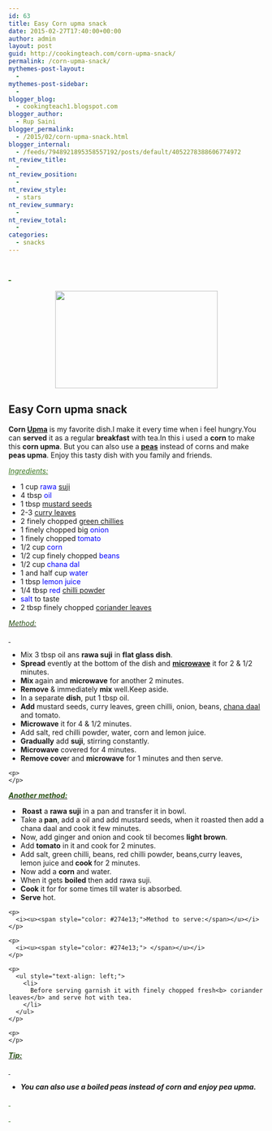 ```yaml
---
id: 63
title: Easy Corn upma snack
date: 2015-02-27T17:40:00+00:00
author: admin
layout: post
guid: http://cookingteach.com/corn-upma-snack/
permalink: /corn-upma-snack/
mythemes-post-layout:
  - 
mythemes-post-sidebar:
  - 
blogger_blog:
  - cookingteach1.blogspot.com
blogger_author:
  - Rup Saini
blogger_permalink:
  - /2015/02/corn-upma-snack.html
blogger_internal:
  - /feeds/7948921895358557192/posts/default/4052278388606774972
nt_review_title:
  - 
nt_review_position:
  - 
nt_review_style:
  - stars
nt_review_summary:
  - 
nt_review_total:
  - 
categories:
  - snacks
---
```

<p dir="ltr" style="text-align: left;">
  <h2 style="text-align: left;">
    <span style="color: #38761d;"><i><u> </u></i></span>
  </h2>
  
  <p style="clear: both; text-align: center;">
    <a style="margin-left: 1em; margin-right: 1em;" href="http://1.bp.blogspot.com/-VWsFunT0GxA/VPCfgYc3jMI/AAAAAAAAAHk/U2EKlA_tVC4/s1600/2.jpg"><img src="http://1.bp.blogspot.com/-VWsFunT0GxA/VPCfgYc3jMI/AAAAAAAAAHk/U2EKlA_tVC4/s1600/2.jpg" alt="" width="320" height="192" border="0" /></a>
  </p>
</p>

## **Easy Corn upma snack**

<p style="text-align: left;">
  <b>Corn <a class="zem_slink" title="Upma" href="http://en.wikipedia.org/wiki/Upma" target="_blank" rel="wikipedia">Upma</a></b> is my favorite dish.I make it every time when i feel hungry.You can <b>served</b> it as a regular <b>breakfast</b> with tea.In this i used a <b>corn</b> to make this <b>corn upma</b>. But you can also use a<b> <a class="zem_slink" title="Pea" href="http://en.wikipedia.org/wiki/Pea" target="_blank" rel="wikipedia">peas</a></b> instead of corns and make <b>peas upma</b>. Enjoy this tasty dish with you family and friends.
</p>

<span style="color: #38761d;"><i><u>Ingredients:</u></i></span>

<p>
  <ul style="text-align: left;">
    <li>
      1 cup <span style="color: blue;">rawa <a class="zem_slink" title="Semolina" href="http://en.wikipedia.org/wiki/Semolina" target="_blank" rel="wikipedia">suji</a></span>
    </li>
    <li>
      4 tbsp <span style="color: blue;">oil</span>
    </li>
    <li>
      1 tbsp <span style="color: blue;"><a class="zem_slink" title="Mustard seed" href="http://en.wikipedia.org/wiki/Mustard_seed" target="_blank" rel="wikipedia">mustard seeds</a></span>
    </li>
    <li>
      2-3 <span style="color: blue;"><a class="zem_slink" title="Curry Tree" href="http://en.wikipedia.org/wiki/Curry_Tree" target="_blank" rel="wikipedia">curry leaves</a></span>
    </li>
    <li>
      2 finely chopped <span style="color: blue;"><a class="zem_slink" title="Chili en Crôute" href="http://www.williams-sonoma.com/recipe/chili-en-croute.html" target="_blank" rel="williamssonoma">green chillies</a></span>
    </li>
    <li>
      1 finely chopped big<span style="color: blue;"> onion</span>
    </li>
    <li>
      1 finely chopped <span style="color: blue;">tomato</span>
    </li>
    <li>
      1/2 cup <span style="color: blue;">corn</span>
    </li>
    <li>
      1/2 cup finely chopped <span style="color: blue;">beans</span>
    </li>
    <li>
      1/2 cup <span style="color: blue;">chana dal</span>
    </li>
    <li>
      1 and half cup <span style="color: blue;">water</span>
    </li>
    <li>
      1 tbsp <span style="color: blue;">lemon juice</span>
    </li>
    <li>
      1/4 tbsp<span style="color: blue;"> red <a class="zem_slink" title="Chili powder" href="http://en.wikipedia.org/wiki/Chili_powder" target="_blank" rel="wikipedia">chilli powder</a></span>
    </li>
    <li>
      <span style="color: blue;">salt</span> to taste
    </li>
    <li>
      2 tbsp finely chopped <span style="color: blue;"><a class="zem_slink" title="Coriander" href="http://en.wikipedia.org/wiki/Coriander" target="_blank" rel="wikipedia">coriander leaves</a></span>
    </li>
  </ul>
  
  <p>
  </p>
  
  <p>
    <i><u><span style="color: #274e13;">Method:</span></u></i>
  </p>
  
  <p>
    <i><u><span style="color: #274e13;"> </span></u></i>
  </p>
  
  <p>
    <ul style="text-align: left;">
      <li>
        Mix 3 tbsp oil ans <b>rawa suji</b> in <b>flat glass dish</b>.
      </li>
      <li>
        <b>Spread</b> evently at the bottom of the dish and <b><a class="zem_slink" title="Microwave" href="http://en.wikipedia.org/wiki/Microwave" target="_blank" rel="wikipedia">microwave</a></b> it for 2 & 1/2 minutes.
      </li>
      <li>
        <b>Mix </b>again and <b>microwave</b> for another 2 minutes.
      </li>
      <li>
        <b>Remove</b> & immediately <b>mix</b> well.Keep aside.
      </li>
      <li>
        In a separate <b>dish</b>, put 1 tbsp oil.
      </li>
      <li>
        <b>Add</b> mustard seeds, curry leaves, green chilli, onion, beans, <a class="zem_slink" title="Dal" href="http://en.wikipedia.org/wiki/Dal" target="_blank" rel="wikipedia">chana daal</a> and tomato.
      </li>
      <li>
        <b>Microwave</b> it for 4 & 1/2 minutes.
      </li>
      <li>
        Add salt, red chilli powder, water, corn and lemon juice.
      </li>
      <li>
        <b>Gradually</b> add <b>suji</b>, stirring constantly.
      </li>
      <li>
        <b>Microwave</b> covered for 4 minutes.
      </li>
      <li>
        <b>Remove cove</b>r and <b>microwave</b> for 1 minutes and then serve.
      </li>
    </ul>
    
    <p>
    </p>
  </p>
  
  <p>
    <i><u><b><span style="color: #274e13;">Another method:</span></b></u></i>
  </p>
  
  <ul>
    <li>
      <b> Roast</b> a <b>rawa suji</b> in a pan and transfer it in bowl.
    </li>
    <li>
      Take a<b> pan</b>, add a oil and add mustard seeds, when it roasted then add a chana daal and cook it few minutes.
    </li>
    <li>
      Now, add ginger and onion and cook til becomes <b>light brown</b>.
    </li>
    <li>
      Add <b>tomato</b> in it and cook for 2 minutes.
    </li>
    <li>
      Add salt, green chilli, beans, red chilli powder, beans,curry leaves, lemon juice and<b> cook </b>for 2 minutes.
    </li>
    <li>
      Now add a <b>corn</b> and water.
    </li>
    <li>
      When it gets <b>boiled</b> then add rawa suji.
    </li>
    <li>
      <b>Cook</b> it for for some times till water is absorbed.
    </li>
    <li>
      <b>Serve</b> hot.
    </li>
  </ul>
  
  <p>
    <p>
    </p>
    
    <p>
      <i><u><span style="color: #274e13;">Method to serve:</span></u></i>
    </p>
    
    <p>
      <i><u><span style="color: #274e13;"> </span></u></i>
    </p>
    
    <p>
      <ul style="text-align: left;">
        <li>
          Before serving garnish it with finely chopped fresh<b> coriander leaves</b> and serve hot with tea.
        </li>
      </ul>
    </p>
    
    <p>
    </p>
  </p>
  
  <p>
    <b><i><u><span style="color: #274e13;">Tip:</span></u></i></b>
  </p>
  
  <p>
    <b><i><u><span style="color: #274e13;"> </span></u></i></b>
  </p>
  
  <p>
    <ul style="text-align: left;">
      <li>
        <b><i>You can also use a boiled peas instead of corn and enjoy pea upma.</i></b>
      </li>
    </ul>
  </p>
  
  <p>
  </p>
</p>

<p>
  <span style="color: #38761d;"><i><u> </u></i></span>
</p>

<p>
  <span style="color: #38761d;"><i><u> </u></i></span>
</p>
